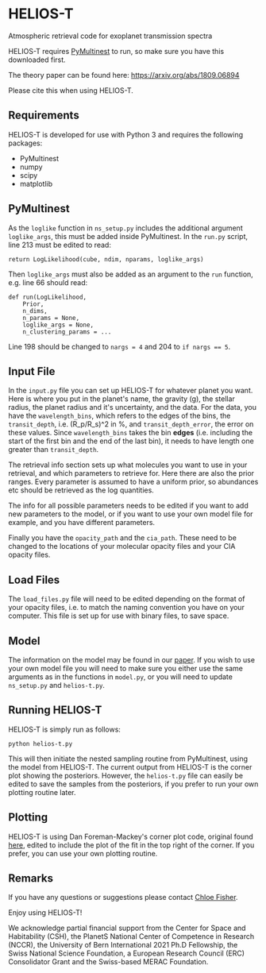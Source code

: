 # HELIOS-T
Atmospheric retrieval code for exoplanet transmission spectra

HELIOS-T requires [PyMultinest](http://johannesbuchner.github.io/PyMultiNest/) to run, so make sure you have this downloaded first. 

The theory paper can be found here: https://arxiv.org/abs/1809.06894

Please cite this when using HELIOS-T.

## Requirements

HELIOS-T is developed for use with Python 3 and requires the following packages:

- PyMultinest
- numpy
- scipy
- matplotlib

## PyMultinest

As the ```loglike``` function in ```ns_setup.py``` includes the additional argument ```loglike_args```, this must be added inside PyMultinest. In the ```run.py``` script, line 213 must be edited to read:

```
return LogLikelihood(cube, ndim, nparams, loglike_args)
```

Then ```loglike_args``` must also be added as an argument to the ```run``` function, e.g. line 66 should read:

```
def run(LogLikelihood,
	Prior,
	n_dims, 
	n_params = None,
	loglike_args = None,
	n_clustering_params = ...
```

Line 198 should be changed to ```nargs = 4``` and 204 to ```if nargs == 5```.

## Input File

In the ```input.py``` file you can set up HELIOS-T for whatever planet you want. Here is where you put in the planet's name, the gravity (g), the stellar radius, the planet radius and it's uncertainty, and the data. For the data, you have the ```wavelength_bins```, which refers to the edges of the bins, the ```transit_depth```, i.e. (R_p/R_s)^2 in %, and ```transit_depth_error```, the error on these values. Since ```wavelength_bins``` takes the bin **edges** (i.e. including the start of the first bin and the end of the last bin), it needs to have length one greater than ```transit_depth```.

The retrieval info section sets up what molecules you want to use in your retrieval, and which parameters to retrieve for. Here there are also the prior ranges. Every parameter is assumed to have a uniform prior, so abundances etc should be retrieved as the log quantities. 

The info for all possible parameters needs to be edited if you want to add new parameters to the model, or if you want to use your own model file for example, and you have different parameters. 

Finally you have the ```opacity_path``` and the ```cia_path```. These need to be changed to the locations of your molecular opacity files and your CIA opacity files. 

## Load Files

The ```load_files.py``` file will need to be edited depending on the format of your opacity files, i.e. to match the naming convention you have on your computer. This file is set up for use with binary files, to save space. 

## Model

The information on the model may be found in our [paper](https://arxiv.org/abs/1809.06894). If you wish to use your own model file you will need to make sure you either use the same arguments as in the functions in ```model.py```, or you will need to update ```ns_setup.py``` and ```helios-t.py```.

## Running HELIOS-T

HELIOS-T is simply run as follows:

```
python helios-t.py
```

This will then initiate the nested sampling routine from PyMultinest, using the model from HELIOS-T. The current output from HELIOS-T is the corner plot showing the posteriors. However, the ```helios-t.py``` file can easily be edited to save the samples from the posteriors, if you prefer to run your own plotting routine later. 

## Plotting

HELIOS-T is using Dan Foreman-Mackey's corner plot code, original found [here](https://github.com/dfm/corner.py/blob/master/corner/corner.py), edited to include the plot of the fit in the top right of the corner. If you prefer, you can use your own plotting routine. 

## Remarks

If you have any questions or suggestions please contact [Chloe Fisher](mailto:chloe.fisher@csh.unibe.ch).

Enjoy using HELIOS-T!

We acknowledge partial financial support from the Center for Space and Habitability (CSH), the PlanetS National Center of Competence in Research (NCCR), the University of Bern International 2021 Ph.D Fellowship, the Swiss National Science Foundation, a European Research Council (ERC) Consolidator Grant and the Swiss-based MERAC Foundation.

